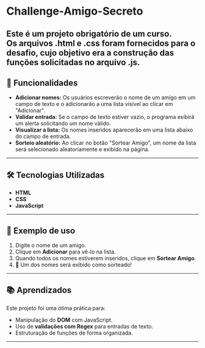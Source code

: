 # Challenge-Amigo-Secreto

Este é um **projeto obrigatório de um curso**.  
Os arquivos **.html** e **.css** foram fornecidos para o desafio, cujo objetivo era a construção das funções solicitadas no arquivo **.js**.
---
## 🚀 Funcionalidades
- **Adicionar nomes:** Os usuários escreverão o nome de um amigo em um campo de texto e o adicionarão a uma lista visível ao clicar em "Adicionar".  
- **Validar entrada:** Se o campo de texto estiver vazio, o programa exibirá um alerta solicitando um nome válido.  
- **Visualizar a lista:** Os nomes inseridos aparecerão em uma lista abaixo do campo de entrada.  
- **Sorteio aleatório:** Ao clicar no botão "Sortear Amigo", um nome da lista será selecionado aleatoriamente e exibido na página.  
---
## 🛠️ Tecnologias Utilizadas
- **HTML**
- **CSS**
- **JavaScript**
---
## 📸 Exemplo de uso
1. Digite o nome de um amigo.  
2. Clique em **Adicionar** para vê-lo na lista.  
3. Quando todos os nomes estiverem inseridos, clique em **Sortear Amigo**.  
4. 🎉 Um dos nomes será exibido como sorteado!  
---
## 📚 Aprendizados
Este projeto foi uma ótima prática para:
- Manipulação do **DOM** com JavaScript.  
- Uso de **validações com Regex** para entradas de texto.  
- Estruturação de funções de forma organizada.  
---
